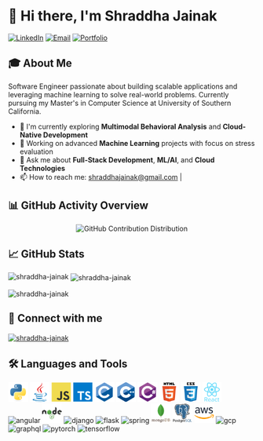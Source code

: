 # 👋 Hi there, I'm Shraddha Jainak

[![LinkedIn](https://img.shields.io/badge/LinkedIn-0077B5?style=for-the-badge&logo=linkedin&logoColor=white)](https://www.linkedin.com/in/shraddha-jainak)
[![Email](https://img.shields.io/badge/Email-D14836?style=for-the-badge&logo=gmail&logoColor=white)](mailto:shraddhajainak@gmail.com)
[![Portfolio](https://img.shields.io/badge/Portfolio-000000?style=for-the-badge&logo=About.me&logoColor=white)](https://www.linkedin.com/in/shraddha-jainak)

## 🎓 About Me

Software Engineer passionate about building scalable applications and leveraging machine learning to solve real-world problems. Currently pursuing my Master's in Computer Science at University of Southern California.

- 🌱 I'm currently exploring **Multimodal Behavioral Analysis** and **Cloud-Native Development**
- 🔭 Working on advanced **Machine Learning** projects with focus on stress evaluation
- 💬 Ask me about **Full-Stack Development**, **ML/AI**, and **Cloud Technologies**
- 📫 How to reach me: shraddhajainak@gmail.com |

## 📊 GitHub Activity Overview

<div align="center">
  <img src="https://raw.githubusercontent.com/shraddha-jainak/shraddha-jainak/main/contribution-graph.svg" alt="GitHub Contribution Distribution" width="400"/>
</div>

## 📈 GitHub Stats

<p><img align="left" src="https://github-readme-stats.vercel.app/api/top-langs?username=shraddha-jainak&show_icons=true&locale=en&layout=compact" alt="shraddha-jainak" /></p>

<p>&nbsp;<img align="center" src="https://github-readme-stats.vercel.app/api?username=shraddha-jainak&show_icons=true&locale=en" alt="shraddha-jainak" /></p>

<p><img align="center" src="https://github-readme-streak-stats.herokuapp.com/?user=shraddha-jainak" alt="shraddha-jainak" /></p>

## 🤝 Connect with me

<p align="left">
<a href="https://linkedin.com/in/shraddha-jainak" target="blank"><img align="center" src="https://raw.githubusercontent.com/rahuldkjain/github-profile-readme-generator/master/src/images/icons/Social/linked-in-alt.svg" alt="shraddha-jainak" height="30" width="40" /></a>
</p>

## 🛠️ Languages and Tools

<p align="left">
<img src="https://raw.githubusercontent.com/devicons/devicon/master/icons/python/python-original.svg" alt="python" width="40" height="40"/>
<img src="https://raw.githubusercontent.com/devicons/devicon/master/icons/java/java-original.svg" alt="java" width="40" height="40"/>
<img src="https://raw.githubusercontent.com/devicons/devicon/master/icons/javascript/javascript-original.svg" alt="javascript" width="40" height="40"/>
<img src="https://raw.githubusercontent.com/devicons/devicon/master/icons/typescript/typescript-original.svg" alt="typescript" width="40" height="40"/>
<img src="https://raw.githubusercontent.com/devicons/devicon/master/icons/c/c-original.svg" alt="c" width="40" height="40"/>
<img src="https://raw.githubusercontent.com/devicons/devicon/master/icons/cplusplus/cplusplus-original.svg" alt="cplusplus" width="40" height="40"/>
<img src="https://raw.githubusercontent.com/devicons/devicon/master/icons/csharp/csharp-original.svg" alt="csharp" width="40" height="40"/>
<img src="https://raw.githubusercontent.com/devicons/devicon/master/icons/html5/html5-original-wordmark.svg" alt="html5" width="40" height="40"/>
<img src="https://raw.githubusercontent.com/devicons/devicon/master/icons/css3/css3-original-wordmark.svg" alt="css3" width="40" height="40"/>
<img src="https://raw.githubusercontent.com/devicons/devicon/master/icons/react/react-original-wordmark.svg" alt="react" width="40" height="40"/>
<img src="https://angular.io/assets/images/logos/angular/angular.svg" alt="angular" width="40" height="40"/>
<img src="https://raw.githubusercontent.com/devicons/devicon/master/icons/nodejs/nodejs-original-wordmark.svg" alt="nodejs" width="40" height="40"/>
<img src="https://cdn.worldvectorlogo.com/logos/django.svg" alt="django" width="40" height="40"/>
<img src="https://www.vectorlogo.zone/logos/pocoo_flask/pocoo_flask-icon.svg" alt="flask" width="40" height="40"/>
<img src="https://www.vectorlogo.zone/logos/springio/springio-icon.svg" alt="spring" width="40" height="40"/>
<img src="https://raw.githubusercontent.com/devicons/devicon/master/icons/mongodb/mongodb-original-wordmark.svg" alt="mongodb" width="40" height="40"/>
<img src="https://raw.githubusercontent.com/devicons/devicon/master/icons/postgresql/postgresql-original-wordmark.svg" alt="postgresql" width="40" height="40"/>
<img src="https://raw.githubusercontent.com/devicons/devicon/master/icons/amazonwebservices/amazonwebservices-original-wordmark.svg" alt="aws" width="40" height="40"/>
<img src="https://www.vectorlogo.zone/logos/google_cloud/google_cloud-icon.svg" alt="gcp" width="40" height="40"/>
<img src="https://www.vectorlogo.zone/logos/graphql/graphql-icon.svg" alt="graphql" width="40" height="40"/>
<img src="https://www.vectorlogo.zone/logos/pytorch/pytorch-icon.svg" alt="pytorch" width="40" height="40"/>
<img src="https://www.vectorlogo.zone/logos/tensorflow/tensorflow-icon.svg" alt="tensorflow" width="40" height="40"/>
</p>
